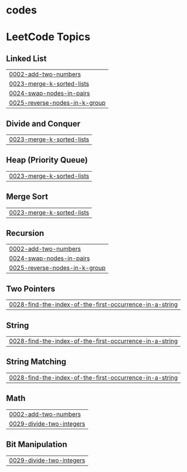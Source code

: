 # codes
<!---LeetCode Topics Start-->
# LeetCode Topics
## Linked List
|  |
| ------- |
| [0002-add-two-numbers](https://github.com/Bhushanpatilcodes/codes/tree/master/0002-add-two-numbers) |
| [0023-merge-k-sorted-lists](https://github.com/Bhushanpatilcodes/codes/tree/master/0023-merge-k-sorted-lists) |
| [0024-swap-nodes-in-pairs](https://github.com/Bhushanpatilcodes/codes/tree/master/0024-swap-nodes-in-pairs) |
| [0025-reverse-nodes-in-k-group](https://github.com/Bhushanpatilcodes/codes/tree/master/0025-reverse-nodes-in-k-group) |
## Divide and Conquer
|  |
| ------- |
| [0023-merge-k-sorted-lists](https://github.com/Bhushanpatilcodes/codes/tree/master/0023-merge-k-sorted-lists) |
## Heap (Priority Queue)
|  |
| ------- |
| [0023-merge-k-sorted-lists](https://github.com/Bhushanpatilcodes/codes/tree/master/0023-merge-k-sorted-lists) |
## Merge Sort
|  |
| ------- |
| [0023-merge-k-sorted-lists](https://github.com/Bhushanpatilcodes/codes/tree/master/0023-merge-k-sorted-lists) |
## Recursion
|  |
| ------- |
| [0002-add-two-numbers](https://github.com/Bhushanpatilcodes/codes/tree/master/0002-add-two-numbers) |
| [0024-swap-nodes-in-pairs](https://github.com/Bhushanpatilcodes/codes/tree/master/0024-swap-nodes-in-pairs) |
| [0025-reverse-nodes-in-k-group](https://github.com/Bhushanpatilcodes/codes/tree/master/0025-reverse-nodes-in-k-group) |
## Two Pointers
|  |
| ------- |
| [0028-find-the-index-of-the-first-occurrence-in-a-string](https://github.com/Bhushanpatilcodes/codes/tree/master/0028-find-the-index-of-the-first-occurrence-in-a-string) |
## String
|  |
| ------- |
| [0028-find-the-index-of-the-first-occurrence-in-a-string](https://github.com/Bhushanpatilcodes/codes/tree/master/0028-find-the-index-of-the-first-occurrence-in-a-string) |
## String Matching
|  |
| ------- |
| [0028-find-the-index-of-the-first-occurrence-in-a-string](https://github.com/Bhushanpatilcodes/codes/tree/master/0028-find-the-index-of-the-first-occurrence-in-a-string) |
## Math
|  |
| ------- |
| [0002-add-two-numbers](https://github.com/Bhushanpatilcodes/codes/tree/master/0002-add-two-numbers) |
| [0029-divide-two-integers](https://github.com/Bhushanpatilcodes/codes/tree/master/0029-divide-two-integers) |
## Bit Manipulation
|  |
| ------- |
| [0029-divide-two-integers](https://github.com/Bhushanpatilcodes/codes/tree/master/0029-divide-two-integers) |
<!---LeetCode Topics End-->